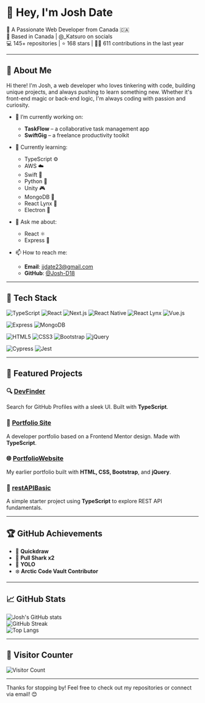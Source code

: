 # 👋 Hey, I'm Josh Date

🎯 A Passionate Web Developer from Canada 🇨🇦  
📍 Based in Canada | @_Katsuro on socials  
💻 145+ repositories | ⭐ 168 stars | 🧑‍💻 611 contributions in the last year  

---

## 🚀 About Me

Hi there! I'm Josh, a web developer who loves tinkering with code, building unique projects, and always pushing to learn something new. Whether it's front-end magic or back-end logic, I'm always coding with passion and curiosity.

- 🔭 I’m currently working on:  
  - **TaskFlow** – a collaborative task management app  
  - **SwiftGig** – a freelance productivity toolkit  

- 🌱 Currently learning:  
  - TypeScript ⚙️  
  - AWS ☁️  
  - Swift 🧠  
  - Python 🐍  
  - Unity 🎮  
  - MongoDB 🍃  
  - React Lynx 🧬  
  - Electron 🧩  

- 💬 Ask me about:  
  - React ⚛️  
  - Express 🧪  

- 📫 How to reach me:  
  - **Email**: [jjdate23@gmail.com](mailto:jjdate23@gmail.com)  
  - **GitHub**: [@Josh-D18](https://github.com/Josh-D18)  

---

## 🧰 Tech Stack

![TypeScript](https://img.shields.io/badge/-TypeScript-3178C6?logo=typescript&logoColor=white&style=for-the-badge)
![React](https://img.shields.io/badge/-React-61DAFB?logo=react&logoColor=black&style=for-the-badge)
![Next.js](https://img.shields.io/badge/-Next.js-000000?logo=next.js&logoColor=white&style=for-the-badge)
![React Native](https://img.shields.io/badge/-React%20Native-20232A?logo=react&logoColor=61DAFB&style=for-the-badge)
![React Lynx](https://img.shields.io/badge/-React%20Lynx-2C2C2C?logo=react&logoColor=white&style=for-the-badge)
![Vue.js](https://img.shields.io/badge/-Vue.js-4FC08D?logo=vue.js&logoColor=white&style=for-the-badge)

![Express](https://img.shields.io/badge/-Express-000000?logo=express&logoColor=white&style=for-the-badge)
![MongoDB](https://img.shields.io/badge/-MongoDB-47A248?logo=mongodb&logoColor=white&style=for-the-badge)

![HTML5](https://img.shields.io/badge/-HTML5-E34F26?logo=html5&logoColor=white&style=for-the-badge)
![CSS3](https://img.shields.io/badge/-CSS3-1572B6?logo=css3&logoColor=white&style=for-the-badge)
![Bootstrap](https://img.shields.io/badge/-Bootstrap-7952B3?logo=bootstrap&logoColor=white&style=for-the-badge)
![jQuery](https://img.shields.io/badge/-jQuery-0769AD?logo=jquery&logoColor=white&style=for-the-badge)

![Cypress](https://img.shields.io/badge/-Cypress-17202C?logo=cypress&logoColor=white&style=for-the-badge)
![Jest](https://img.shields.io/badge/-Jest-C21325?logo=jest&logoColor=white&style=for-the-badge)

---

## 📌 Featured Projects

### 🔍 [DevFinder](https://github.com/Josh-D18/devfinder)  
Search for GitHub Profiles with a sleek UI. Built with **TypeScript**.

### 💼 [Portfolio Site](https://github.com/Josh-D18/portfolio-site)  
A developer portfolio based on a Frontend Mentor design. Made with **TypeScript**.

### 🌐 [PortfolioWebsite](https://github.com/Josh-D18/portfoliowebsite)  
My earlier portfolio built with **HTML, CSS, Bootstrap**, and **jQuery**.

### 🔧 [restAPIBasic](https://github.com/Josh-D18/restAPIBasic)  
A simple starter project using **TypeScript** to explore REST API fundamentals.

---

## 🏆 GitHub Achievements

- 🧠 **Quickdraw**  
- 🦈 **Pull Shark x2**  
- 🤖 **YOLO**  
- ❄️ **Arctic Code Vault Contributor**

---

## 📈 GitHub Stats

![Josh's GitHub stats](https://github-readme-stats.vercel.app/api?username=Josh-D18&show_icons=true&theme=radical&hide_border=true)  
![GitHub Streak](https://streak-stats.demolab.com/?user=Josh-D18&theme=radical&hide_border=true)  
![Top Langs](https://github-readme-stats.vercel.app/api/top-langs/?username=Josh-D18&layout=compact&theme=radical&hide_border=true)

---

## 👀 Visitor Counter

![Visitor Count](https://komarev.com/ghpvc/?username=Josh-D18&label=Visitors&color=blue&style=flat)

---

Thanks for stopping by! Feel free to check out my repositories or connect via email! 😊
